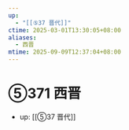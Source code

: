 ```yaml
---
up:
  - "[[⑤37 晋代]]"
ctime: 2025-03-01T13:30:05+08:00
aliases:
  - 西晋
mtime: 2025-09-09T12:37:04+08:00
---
```


# ⑤371 西晋

- up: [[⑤37 晋代]]
